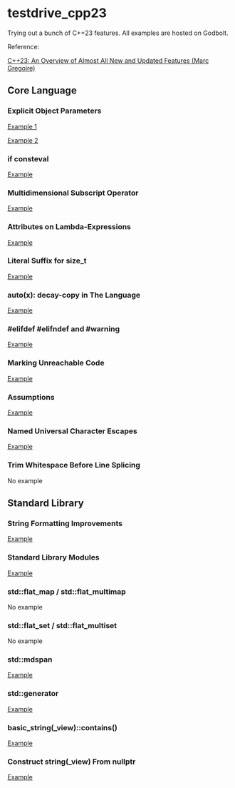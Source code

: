 # testdrive_cpp23

Trying out a bunch of C++23 features. All examples are hosted on Godbolt.

Reference:

[C++23: An Overview of Almost All New and Updated Features (Marc Gregoire)](https://www.youtube.com/watch?v=Cttb8vMuq-Y&ab_channel=CppCon)

## Core Language

### Explicit Object Parameters

[Example 1](https://godbolt.org/z/x1rMKobjn)

[Example 2](https://godbolt.org/z/ccbhaYMse)

### if consteval

[Example](https://godbolt.org/z/TE5Ecc4ha)

### Multidimensional Subscript Operator

[Example](https://godbolt.org/z/5MfW57rTP)

### Attributes on Lambda-Expressions

[Example](https://godbolt.org/z/oK3zoY7h7)

### Literal Suffix for size_t

[Example](https://godbolt.org/z/j44bMbxzd)

### auto(x): decay-copy in The Language

[Example](https://godbolt.org/z/K4bq7K3jq)

### #elifdef #elifndef and #warning

[Example](https://godbolt.org/z/93sfG9hYc)

### Marking Unreachable Code

[Example](https://godbolt.org/z/v4zM3qaoM)

### Assumptions

[Example](https://godbolt.org/z/oedaeWTqs)

### Named Universal Character Escapes

[Example](https://godbolt.org/z/fqGfjWxfr)

### Trim Whitespace Before Line Splicing

No example

## Standard Library

### String Formatting Improvements

[Example](https://godbolt.org/z/9Txfd6b5s)

### Standard Library Modules

[Example](https://godbolt.org/z/sqsjYz334)

### std::flat_map / std::flat_multimap

No example

### std::flat_set / std::flat_multiset

No example

### std::mdspan

[Example](https://godbolt.org/z/cEfM1PjdY)

### std::generator

[Example](https://godbolt.org/z/GoseGhvWE)

### basic_string(_view)::contains()

[Example](https://godbolt.org/z/s4v73z7aK)

### Construct string(_view) From nullptr

[Example](https://godbolt.org/z/6T66Wfxed)

